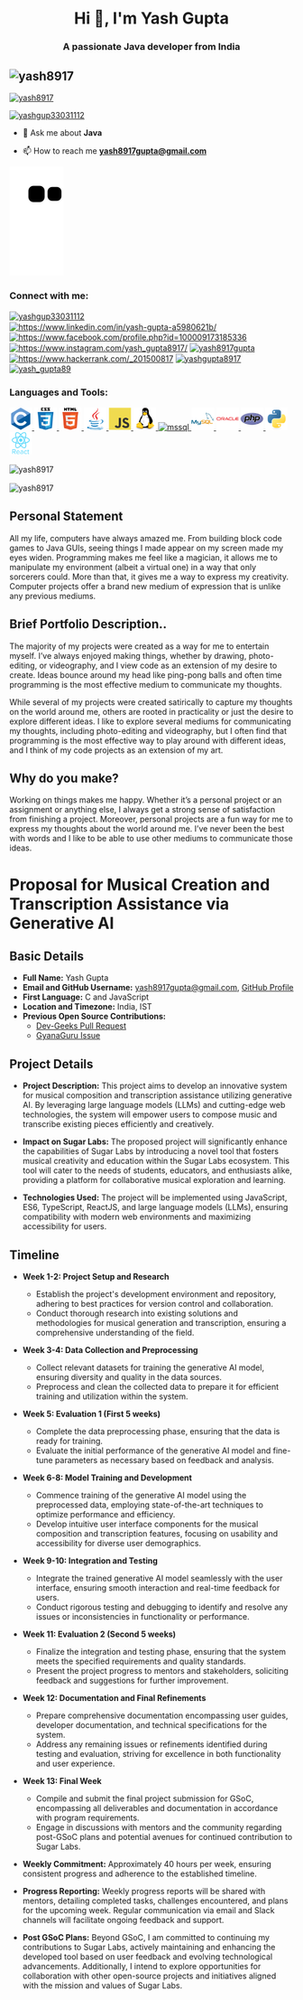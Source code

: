 
<h1 align="center">Hi 👋, I'm Yash Gupta</h1>

<h3 align="center">A passionate Java developer from India</h3>

<p align="left"><h2> <img src="https://komarev.com/ghpvc/?username=yash8917&label=Profile%20views&color=0e75b6&style=flat" alt="yash8917" /></h2> </p>

<p align="left"> <a href="https://github.com/ryo-ma/github-profile-trophy"><img src="https://github-profile-trophy.vercel.app/?username=yash8917" alt="yash8917" /></a> </p>

<p align="left"> <a href="https://twitter.com/yashgup33031112" target="blank"><img src="https://img.shields.io/twitter/follow/yashgup33031112?logo=twitter&style=for-the-badge" alt="yashgup33031112" /></a> </p>

- 💬 Ask me about **Java**

- 📫 How to reach me **yash8917gupta@gmail.com**

![Snake animation](https://github.com/MonalikaPatnaik/MonalikaPatnaik/blob/output/github-contribution-grid-snake.svg)
 

<h3 align="left">Connect with me:</h3>
<p align="left">
<a href="https://twitter.com/yashgup33031112" target="blank"><img align="center" src="https://raw.githubusercontent.com/rahuldkjain/github-profile-readme-generator/master/src/images/icons/Social/twitter.svg" alt="yashgup33031112" height="30" width="40" /></a>
<a href="https://linkedin.com/in/yashgupta-yg8917/" target="blank"><img align="center" src="https://raw.githubusercontent.com/rahuldkjain/github-profile-readme-generator/master/src/images/icons/Social/linked-in-alt.svg" alt="https://www.linkedin.com/in/yash-gupta-a5980621b/" height="30" width="40" /></a>
<a href="https://fb.com/https://www.facebook.com/profile.php?id=100009173185336" target="blank"><img align="center" src="https://raw.githubusercontent.com/rahuldkjain/github-profile-readme-generator/master/src/images/icons/Social/facebook.svg" alt="https://www.facebook.com/profile.php?id=100009173185336" height="30" width="40" /></a>
<a href="https://instagram.com/https://www.instagram.com/yash_gupta8917/" target="blank"><img align="center" src="https://raw.githubusercontent.com/rahuldkjain/github-profile-readme-generator/master/src/images/icons/Social/instagram.svg" alt="https://www.instagram.com/yash_gupta8917/" height="30" width="40" /></a>
<a href="https://www.codechef.com/users/yash8917gupta" target="blank"><img align="center" src="https://cdn.jsdelivr.net/npm/simple-icons@3.1.0/icons/codechef.svg" alt="yash8917gupta" height="30" width="40" /></a>
<a href="https://www.hackerrank.com/https://www.hackerrank.com/_201500817" target="blank"><img align="center" src="https://raw.githubusercontent.com/rahuldkjain/github-profile-readme-generator/master/src/images/icons/Social/hackerrank.svg" alt="https://www.hackerrank.com/_201500817" height="30" width="40" /></a>
<a href="https://codeforces.com/profile/yashgupta8917" target="blank"><img align="center" src="https://raw.githubusercontent.com/rahuldkjain/github-profile-readme-generator/master/src/images/icons/Social/codeforces.svg" alt="yashgupta8917" height="30" width="40" /></a>
<a href="https://www.leetcode.com/yash_gupta89" target="blank"><img align="center" src="https://raw.githubusercontent.com/rahuldkjain/github-profile-readme-generator/master/src/images/icons/Social/leet-code.svg" alt="yash_gupta89" height="30" width="40" /></a>
</p>



<h3 align="left">Languages and Tools:</h3>
<p align="left"> <a href="https://www.cprogramming.com/" target="_blank" rel="noreferrer"> <img src="https://raw.githubusercontent.com/devicons/devicon/master/icons/c/c-original.svg" alt="c" width="40" height="40"/> </a> <a href="https://www.w3schools.com/css/" target="_blank" rel="noreferrer"> <img src="https://raw.githubusercontent.com/devicons/devicon/master/icons/css3/css3-original-wordmark.svg" alt="css3" width="40" height="40"/> </a> <a href="https://www.w3.org/html/" target="_blank" rel="noreferrer"> <img src="https://raw.githubusercontent.com/devicons/devicon/master/icons/html5/html5-original-wordmark.svg" alt="html5" width="40" height="40"/> </a> <a href="https://www.java.com" target="_blank" rel="noreferrer"> <img src="https://raw.githubusercontent.com/devicons/devicon/master/icons/java/java-original.svg" alt="java" width="40" height="40"/> </a> <a href="https://developer.mozilla.org/en-US/docs/Web/JavaScript" target="_blank" rel="noreferrer"> <img src="https://raw.githubusercontent.com/devicons/devicon/master/icons/javascript/javascript-original.svg" alt="javascript" width="40" height="40"/> </a> <a href="https://www.linux.org/" target="_blank" rel="noreferrer"> <img src="https://raw.githubusercontent.com/devicons/devicon/master/icons/linux/linux-original.svg" alt="linux" width="40" height="40"/> </a> <a href="https://www.microsoft.com/en-us/sql-server" target="_blank" rel="noreferrer"> <img src="https://www.svgrepo.com/show/303229/microsoft-sql-server-logo.svg" alt="mssql" width="40" height="40"/> </a> <a href="https://www.mysql.com/" target="_blank" rel="noreferrer"> <img src="https://raw.githubusercontent.com/devicons/devicon/master/icons/mysql/mysql-original-wordmark.svg" alt="mysql" width="40" height="40"/> </a> <a href="https://www.oracle.com/" target="_blank" rel="noreferrer"> <img src="https://raw.githubusercontent.com/devicons/devicon/master/icons/oracle/oracle-original.svg" alt="oracle" width="40" height="40"/> </a> <a href="https://www.php.net" target="_blank" rel="noreferrer"> <img src="https://raw.githubusercontent.com/devicons/devicon/master/icons/php/php-original.svg" alt="php" width="40" height="40"/> </a> <a href="https://www.python.org" target="_blank" rel="noreferrer"> <img src="https://raw.githubusercontent.com/devicons/devicon/master/icons/python/python-original.svg" alt="python" width="40" height="40"/> </a> <a href="https://reactjs.org/" target="_blank" rel="noreferrer"> <img src="https://raw.githubusercontent.com/devicons/devicon/master/icons/react/react-original-wordmark.svg" alt="react" width="40" height="40"/> </a> </p>

<p><img align="center" src="https://github-readme-stats.vercel.app/api/top-langs?username=yash8917&show_icons=true&locale=en&layout=compact" alt="yash8917" /></p>

<p><img align="center" src="https://github-readme-streak-stats.herokuapp.com/?user=yash8917&" alt="yash8917" /></p>
<h2>Personal Statement</h2>
<p>All my life, computers have always amazed me. From building block code games to Java GUIs, seeing things I made appear on my screen made my eyes widen. Programming makes me feel like a magician, it allows me to manipulate my environment (albeit a virtual one) in a way that only sorcerers could. More than that, it gives me a way to express my creativity. Computer projects offer a brand new medium of expression that is unlike any previous mediums.</p>
<h2>Brief Portfolio Description..</h2>
<p>The majority of my projects were created as a way for me to entertain myself. I’ve always enjoyed making things, whether by drawing, photo-editing, or videography, and I view code as an extension of my desire to create. Ideas bounce around my head like ping-pong balls and often time programming is the most effective medium to communicate my thoughts.

While several of my projects were created satirically to capture my thoughts on the world around me, others are rooted in practicality or just the desire to explore different ideas. I like to explore several mediums for communicating my thoughts, including photo-editing and videography, but I often find that programming is the most effective way to play around with different ideas, and I think of my code projects as an extension of my art.</p>
<h2>Why do you make?</h2>
<p>Working on things makes me happy. Whether it’s a personal project or an assignment or anything else, I always get a strong sense of satisfaction from finishing a project. Moreover, personal projects are a fun way for me to express my thoughts about the world around me. I’ve never been the best with words and I like to be able to use other mediums to communicate those ideas.</p>
 

# Proposal for Musical Creation and Transcription Assistance via Generative AI

## Basic Details
- **Full Name:** Yash Gupta
- **Email and GitHub Username:** yash8917gupta@gmail.com, [GitHub Profile](https://github.com/yash8917)
- **First Language:** C and JavaScript
- **Location and Timezone:** India, IST
- **Previous Open Source Contributions:**
  - [Dev-Geeks Pull Request](https://github.com/pranjay-poddar/Dev-Geeks/pull/1727)
  - [GyanaGuru Issue](https://github.com/PiyushKalyanpy/GyanaGuru/issues/339)

## Project Details
- **Project Description:** This project aims to develop an innovative system for musical composition and transcription assistance utilizing generative AI. By leveraging large language models (LLMs) and cutting-edge web technologies, the system will empower users to compose music and transcribe existing pieces efficiently and creatively.
  
- **Impact on Sugar Labs:** The proposed project will significantly enhance the capabilities of Sugar Labs by introducing a novel tool that fosters musical creativity and education within the Sugar Labs ecosystem. This tool will cater to the needs of students, educators, and enthusiasts alike, providing a platform for collaborative musical exploration and learning.

- **Technologies Used:** The project will be implemented using JavaScript, ES6, TypeScript, ReactJS, and large language models (LLMs), ensuring compatibility with modern web environments and maximizing accessibility for users.

## Timeline
- **Week 1-2: Project Setup and Research**
  - Establish the project's development environment and repository, adhering to best practices for version control and collaboration.
  - Conduct thorough research into existing solutions and methodologies for musical generation and transcription, ensuring a comprehensive understanding of the field.
  
- **Week 3-4: Data Collection and Preprocessing**
  - Collect relevant datasets for training the generative AI model, ensuring diversity and quality in the data sources.
  - Preprocess and clean the collected data to prepare it for efficient training and utilization within the system.
  
- **Week 5: Evaluation 1 (First 5 weeks)**
  - Complete the data preprocessing phase, ensuring that the data is ready for training.
  - Evaluate the initial performance of the generative AI model and fine-tune parameters as necessary based on feedback and analysis.
  
- **Week 6-8: Model Training and Development**
  - Commence training of the generative AI model using the preprocessed data, employing state-of-the-art techniques to optimize performance and efficiency.
  - Develop intuitive user interface components for the musical composition and transcription features, focusing on usability and accessibility for diverse user demographics.
  
- **Week 9-10: Integration and Testing**
  - Integrate the trained generative AI model seamlessly with the user interface, ensuring smooth interaction and real-time feedback for users.
  - Conduct rigorous testing and debugging to identify and resolve any issues or inconsistencies in functionality or performance.
  
- **Week 11: Evaluation 2 (Second 5 weeks)**
  - Finalize the integration and testing phase, ensuring that the system meets the specified requirements and quality standards.
  - Present the project progress to mentors and stakeholders, soliciting feedback and suggestions for further improvement.
  
- **Week 12: Documentation and Final Refinements**
  - Prepare comprehensive documentation encompassing user guides, developer documentation, and technical specifications for the system.
  - Address any remaining issues or refinements identified during testing and evaluation, striving for excellence in both functionality and user experience.
  
- **Week 13: Final Week**
  - Compile and submit the final project submission for GSoC, encompassing all deliverables and documentation in accordance with program requirements.
  - Engage in discussions with mentors and the community regarding post-GSoC plans and potential avenues for continued contribution to Sugar Labs.

- **Weekly Commitment:** Approximately 40 hours per week, ensuring consistent progress and adherence to the established timeline.
- **Progress Reporting:** Weekly progress reports will be shared with mentors, detailing completed tasks, challenges encountered, and plans for the upcoming week. Regular communication via email and Slack channels will facilitate ongoing feedback and support.
- **Post GSoC Plans:** Beyond GSoC, I am committed to continuing my contributions to Sugar Labs, actively maintaining and enhancing the developed tool based on user feedback and evolving technological advancements. Additionally, I intend to explore opportunities for collaboration with other open-source projects and initiatives aligned with the mission and values of Sugar Labs.

  
